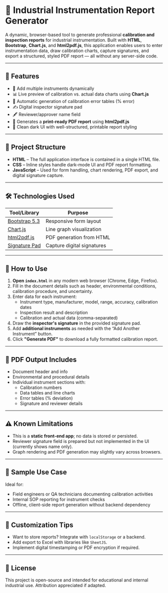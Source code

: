 # 📄 Industrial Instrumentation Report Generator

A dynamic, browser-based tool to generate professional **calibration and inspection reports** for industrial instrumentation. Built with **HTML**, **Bootstrap**, **Chart.js**, and **html2pdf.js**, this application enables users to enter instrumentation data, draw calibration charts, capture signatures, and export a structured, styled PDF report — all without any server-side code.

---

## 🚀 Features

- 🔧 Add multiple instruments dynamically
- 📊 Live preview of calibration vs. actual data charts using **Chart.js**
- 🧮 Automatic generation of calibration error tables (% error)
- ✍️ Digital inspector signature pad
- 🖋 Reviewer/approver name field
- 📄 Generates a **print-ready PDF report** using **html2pdf.js**
- 🎨 Clean dark UI with well-structured, printable report styling

---

## 📂 Project Structure

- **HTML** – The full application interface is contained in a single HTML file.
- **CSS** – Inline styles handle dark-mode UI and PDF report formatting.
- **JavaScript** – Used for form handling, chart rendering, PDF export, and digital signature capture.

---

## 🛠 Technologies Used

| Tool/Library | Purpose |
|--------------|---------|
| [Bootstrap 5.3](https://getbootstrap.com) | Responsive form layout |
| [Chart.js](https://www.chartjs.org/) | Line graph visualization |
| [html2pdf.js](https://github.com/eKoopmans/html2pdf) | PDF generation from HTML |
| [Signature Pad](https://github.com/szimek/signature_pad) | Capture digital signatures |

---

## 🧾 How to Use

1. **Open `index.html`** in any modern web browser (Chrome, Edge, Firefox).
2. Fill in the document details such as header, environmental conditions, calibration procedure, and uncertainty.
3. Enter data for each instrument:
   - Instrument type, manufacturer, model, range, accuracy, calibration dates
   - Inspection result and description
   - Calibration and actual data (comma-separated)
4. Draw the **inspector's signature** in the provided signature pad.
5. Add **additional instruments** as needed with the “Add Another Instrument” button.
6. Click **"Generate PDF"** to download a fully formatted calibration report.

---

## 📸 PDF Output Includes

- Document header and info
- Environmental and procedural details
- Individual instrument sections with:
  - Calibration numbers
  - Data tables and line charts
  - Error tables (% deviation)
  - Signature and reviewer details

---

## ⚠️ Known Limitations

- This is a **static front-end app**; no data is stored or persisted.
- Reviewer signature field is prepared but not implemented in the UI (currently shows name only).
- Graph rendering and PDF generation may slightly vary across browsers.

---

## 🧪 Sample Use Case

Ideal for:

- Field engineers or QA technicians documenting calibration activities
- Internal SOP reporting for instrument checks
- Offline, client-side report generation without backend dependency

---

## 📝 Customization Tips

- Want to store reports? Integrate with `localStorage` or a backend.
- Add export to Excel with libraries like `SheetJS`.
- Implement digital timestamping or PDF encryption if required.

---

## 📄 License

This project is open-source and intended for educational and internal industrial use. Attribution appreciated if adapted.
